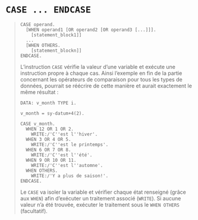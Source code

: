 # **`CASE ... ENDCASE`**

> ```JS
> CASE operand.
>   [WHEN operand1 [OR operand2 [OR operand3 [...]]].
>     [statement_block1]]
>   ...
>   [WHEN OTHERS.
>     [statement_blockn]]
> ENDCASE.
> ```
>
> L’instruction `CASE` vérifie la valeur d’une variable et exécute une instruction propre à chaque cas. Ainsi l’exemple en fin de la partie concernant les opérateurs de comparaison pour tous les types de données, pourrait se réécrire de cette manière et aurait exactement le même résultat :
>
> ```JS
> DATA: v_month TYPE i.
>
> v_month = sy-datum+4(2).
>
> CASE v_month.
>   WHEN 12 OR 1 OR 2.
>     WRITE:/'C''est l''hiver'.
>   WHEN 3 OR 4 OR 5.
>     WRITE:/'C''est le printemps'.
>   WHEN 6 OR 7 OR 8.
>     WRITE:/'C''est l''été'.
>   WHEN 9 OR 10 OR 11.
>     WRITE:/'C''est l''automne'.
>   WHEN OTHERS.
>     WRITE:/'Y a plus de saison!'.
> ENDCASE.
> ```
>
> Le `CASE` va isoler la variable et vérifier chaque état renseigné (grâce aux `WHEN`) afin d’exécuter un traitement associé (`WRITE`). Si aucune valeur n’a été trouvée, exécuter le traitement sous le `WHEN OTHERS` (facultatif).
